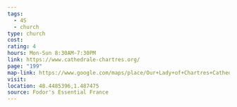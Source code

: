 ```yaml
---
tags:
  - 4S
  - church
type: church
cost: 
rating: 4
hours: Mon-Sun 8:30AM-7:30PM
link: https://www.cathedrale-chartres.org/
page: "199"
map-link: https://www.google.com/maps/place/Our+Lady+of+Chartres+Cathedral/@48.4515853,1.4662684,14.42z/data=!4m6!3m5!1s0x47e40c44273a8095:0x1b20b5629f882821!8m2!3d48.4478026!4d1.4878371!16zL20vMGs4Ymg?entry=ttu&g_ep=EgoyMDI0MDgyOC4wIKXMDSoASAFQAw%3D%3D
visit: 
location: 48.4485396,1.487475
source: Fodor's Essential France
---
```


